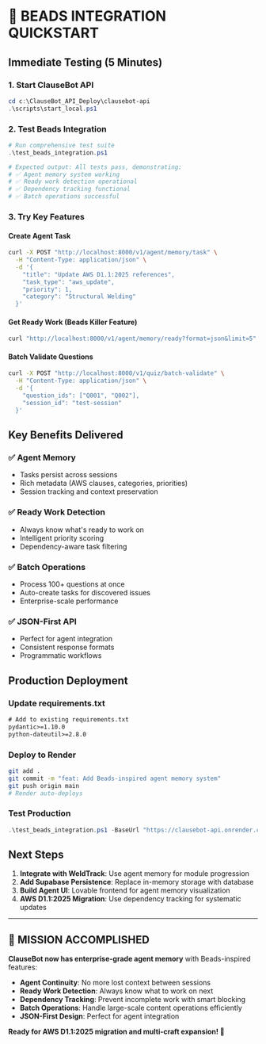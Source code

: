 # 🚀 BEADS INTEGRATION QUICKSTART

## Immediate Testing (5 Minutes)

### 1. Start ClauseBot API
```powershell
cd c:\ClauseBot_API_Deploy\clausebot-api
.\scripts\start_local.ps1
```

### 2. Test Beads Integration
```powershell
# Run comprehensive test suite
.\test_beads_integration.ps1

# Expected output: All tests pass, demonstrating:
# ✅ Agent memory system working
# ✅ Ready work detection operational  
# ✅ Dependency tracking functional
# ✅ Batch operations successful
```

### 3. Try Key Features

#### Create Agent Task
```bash
curl -X POST "http://localhost:8000/v1/agent/memory/task" \
  -H "Content-Type: application/json" \
  -d '{
    "title": "Update AWS D1.1:2025 references",
    "task_type": "aws_update",
    "priority": 1,
    "category": "Structural Welding"
  }'
```

#### Get Ready Work (Beads Killer Feature)
```bash
curl "http://localhost:8000/v1/agent/memory/ready?format=json&limit=5"
```

#### Batch Validate Questions
```bash
curl -X POST "http://localhost:8000/v1/quiz/batch-validate" \
  -H "Content-Type: application/json" \
  -d '{
    "question_ids": ["Q001", "Q002"],
    "session_id": "test-session"
  }'
```

## Key Benefits Delivered

### ✅ **Agent Memory** 
- Tasks persist across sessions
- Rich metadata (AWS clauses, categories, priorities)
- Session tracking and context preservation

### ✅ **Ready Work Detection**
- Always know what's ready to work on
- Intelligent priority scoring
- Dependency-aware task filtering

### ✅ **Batch Operations**
- Process 100+ questions at once
- Auto-create tasks for discovered issues
- Enterprise-scale performance

### ✅ **JSON-First API**
- Perfect for agent integration
- Consistent response formats
- Programmatic workflows

## Production Deployment

### Update requirements.txt
```txt
# Add to existing requirements.txt
pydantic>=1.10.0
python-dateutil>=2.8.0
```

### Deploy to Render
```bash
git add .
git commit -m "feat: Add Beads-inspired agent memory system"
git push origin main
# Render auto-deploys
```

### Test Production
```powershell
.\test_beads_integration.ps1 -BaseUrl "https://clausebot-api.onrender.com"
```

## Next Steps

1. **Integrate with WeldTrack**: Use agent memory for module progression
2. **Add Supabase Persistence**: Replace in-memory storage with database
3. **Build Agent UI**: Lovable frontend for agent memory visualization
4. **AWS D1.1:2025 Migration**: Use dependency tracking for systematic updates

---

## 🎉 MISSION ACCOMPLISHED

**ClauseBot now has enterprise-grade agent memory** with Beads-inspired features:

- **Agent Continuity**: No more lost context between sessions
- **Ready Work Detection**: Always know what to work on next  
- **Dependency Tracking**: Prevent incomplete work with smart blocking
- **Batch Operations**: Handle large-scale content operations efficiently
- **JSON-First Design**: Perfect for agent integration

**Ready for AWS D1.1:2025 migration and multi-craft expansion! 🚀**
